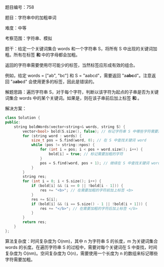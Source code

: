 题目编号：758

题目：字符串中的加粗单词

难度：中等

考察范围：字符串、模拟

题干：给定一个关键词集合 words 和一个字符串 S，将所有 S 中出现的关键词加粗。所有在标签 <b> 和 </b> 中的字母都会加粗。

返回的字符串需要使用尽可能少的标签，当然标签应形成有效的组合。

例如，给定 words = ["ab", "bc"] 和 S = "aabcd"，需要返回 "a<b>abc</b>d"。注意返回 "a<b>a<b>b</b>c</b>d" 会使用更多的标签，因此是错误的。

解题思路：遍历字符串 S，对于每个字符，判断以该字符为起点的子串是否为关键词集合 words 中的某个关键词。如果是，则在该子串前后加上标签 <b> 和 </b>。

解决方案：

```cpp
class Solution {
public:
    string boldWords(vector<string>& words, string S) {
        vector<bool> bold(S.size(), false); // 标记字符串 S 中哪些字符需要加粗
        for (string word : words) {
            size_t pos = S.find(word, 0); // 在 S 中查找关键词 word
            while (pos != string::npos) {
                for (int i = pos; i < pos + word.size(); i++) {
                    bold[i] = true; // 标记需要加粗的字符
                }
                pos = S.find(word, pos + 1); // 继续在 S 中查找关键词 word
            }
        }
        string res;
        for (int i = 0; i < S.size(); i++) {
            if (bold[i] && (i == 0 || !bold[i - 1])) {
                res += "<b>"; // 在需要加粗的字符前加上标签 <b>
            }
            res += S[i];
            if (bold[i] && (i == S.size() - 1 || !bold[i + 1])) {
                res += "</b>"; // 在需要加粗的字符后加上标签 </b>
            }
        }
        return res;
    }
};
```

算法复杂度：时间复杂度为 O(nm)，其中 n 为字符串 S 的长度，m 为关键词集合 words 的长度。在遍历字符串 S 的过程中，需要对每个关键词在 S 中查找，时间复杂度为 O(nm)。空间复杂度为 O(n)，需要使用一个长度为 n 的数组来标记哪些字符需要加粗。
